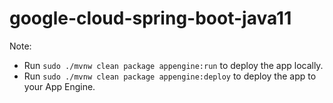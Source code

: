 # google-cloud-spring-boot-java11
Note:
* Run `sudo ./mvnw clean package appengine:run` to deploy the app locally.
* Run `sudo ./mvnw clean package appengine:deploy` to deploy the app to your App Engine.
